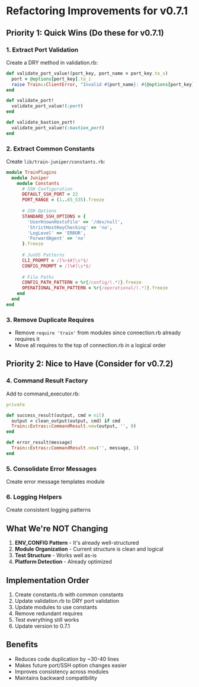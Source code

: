# Refactoring Improvements for v0.7.1

## Priority 1: Quick Wins (Do these for v0.7.1)

### 1. Extract Port Validation
Create a DRY method in validation.rb:
```ruby
def validate_port_value!(port_key, port_name = port_key.to_s)
  port = @options[port_key].to_i
  raise Train::ClientError, "Invalid #{port_name}: #{@options[port_key]} (must be 1-65535)" unless port.between?(1, 65_535)
end

def validate_port!
  validate_port_value!(:port)
end

def validate_bastion_port!
  validate_port_value!(:bastion_port)
end
```

### 2. Extract Common Constants
Create `lib/train-juniper/constants.rb`:
```ruby
module TrainPlugins
  module Juniper
    module Constants
      # SSH Configuration
      DEFAULT_SSH_PORT = 22
      PORT_RANGE = (1..65_535).freeze
      
      # SSH Options
      STANDARD_SSH_OPTIONS = {
        'UserKnownHostsFile' => '/dev/null',
        'StrictHostKeyChecking' => 'no',
        'LogLevel' => 'ERROR',
        'ForwardAgent' => 'no'
      }.freeze
      
      # JunOS Patterns
      CLI_PROMPT = /[%>$#]\s*$/
      CONFIG_PROMPT = /[%#]\s*$/
      
      # File Paths
      CONFIG_PATH_PATTERN = %r{/config/(.*)}.freeze
      OPERATIONAL_PATH_PATTERN = %r{/operational/(.*)}.freeze
    end
  end
end
```

### 3. Remove Duplicate Requires
- Remove `require 'train'` from modules since connection.rb already requires it
- Move all requires to the top of connection.rb in a logical order

## Priority 2: Nice to Have (Consider for v0.7.2)

### 4. Command Result Factory
Add to command_executor.rb:
```ruby
private

def success_result(output, cmd = nil)
  output = clean_output(output, cmd) if cmd
  Train::Extras::CommandResult.new(output, '', 0)
end

def error_result(message)
  Train::Extras::CommandResult.new('', message, 1)
end
```

### 5. Consolidate Error Messages
Create error message templates module

### 6. Logging Helpers
Create consistent logging patterns

## What We're NOT Changing

1. **ENV_CONFIG Pattern** - It's already well-structured
2. **Module Organization** - Current structure is clean and logical
3. **Test Structure** - Works well as-is
4. **Platform Detection** - Already optimized

## Implementation Order

1. Create constants.rb with common constants
2. Update validation.rb to DRY port validation
3. Update modules to use constants
4. Remove redundant requires
5. Test everything still works
6. Update version to 0.7.1

## Benefits

- Reduces code duplication by ~30-40 lines
- Makes future port/SSH option changes easier
- Improves consistency across modules
- Maintains backward compatibility